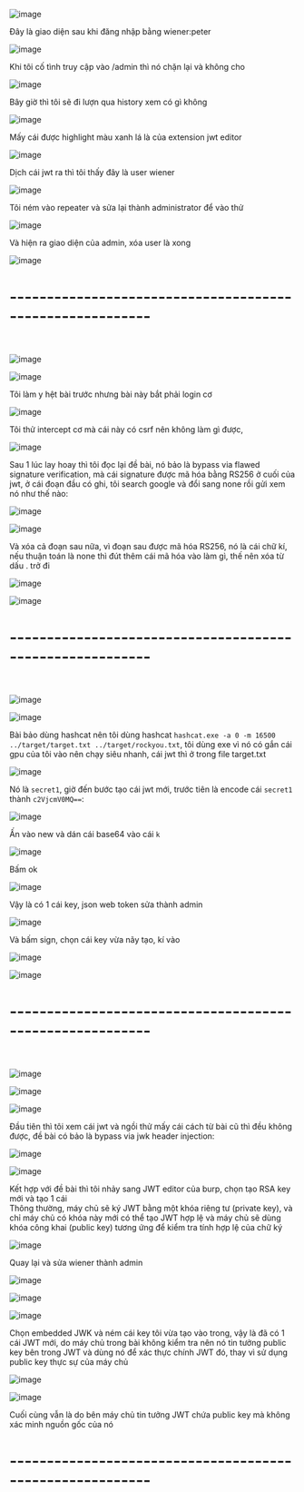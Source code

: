 ![image](https://github.com/user-attachments/assets/0f90b5c0-cc53-4adb-939f-b59d104e70bf)

Đây là giao diện sau khi đăng nhập bằng wiener:peter 

![image](https://github.com/user-attachments/assets/944abff0-fd2d-4b9f-a3c8-5af4e40e332e)

Khi tôi cố tình truy cập vào /admin thì nó chặn lại và không cho

![image](https://github.com/user-attachments/assets/b9db5c3b-4dd3-47fc-9be9-eb091e414013)

Bây giờ thì tôi sẽ đi lượn qua history xem có gì không 

![image](https://github.com/user-attachments/assets/05930bd5-f958-4509-87fc-ad4524e86481)

Mấy cái được highlight màu xanh lá là của extension jwt editor

![image](https://github.com/user-attachments/assets/7628ee77-3ea4-4511-8dc2-cf678d373773)

Dịch cái jwt ra thì tôi thấy đây là user wiener

![image](https://github.com/user-attachments/assets/f48789f7-a5c4-41cd-997e-e4e6002b39ea)

Tôi ném vào repeater và sửa lại thành administrator để vào thử 

![image](https://github.com/user-attachments/assets/871f5f31-b229-4727-965d-55c18e9e89ec)

Và hiện ra giao diện của admin, xóa user là xong 

![image](https://github.com/user-attachments/assets/2740e8ed-52ec-4c16-acbc-d8620f1d2fd5)

<h1>---------------------------------------------------------</h1>
<br>

![image](https://github.com/user-attachments/assets/e724e22f-7207-461e-9ad0-782cc2d52d4c)

![image](https://github.com/user-attachments/assets/d1ccb581-667c-41f7-b2e9-0c2e3643c7c0)

Tôi làm y hệt bài trước nhưng bài này bắt phải login cơ

![image](https://github.com/user-attachments/assets/7d6c643c-c64c-4f41-b4d2-0afc9338a95f)

Tôi thử intercept cơ mà cái này có csrf nên không làm gì được, 

![image](https://github.com/user-attachments/assets/47fa0437-0a10-4233-8194-da13912ac8c6)

Sau 1 lúc lay hoay thì tôi đọc lại đề bài, nó bảo là bypass via flawed signature verification, mà cái signature được mã hóa bằng RS256 ở cuối của jwt, ở cái đoạn đầu có ghi, tôi search google và đổi sang none rồi gửi xem nó như thế nào:

![image](https://github.com/user-attachments/assets/b7ee71d5-f793-485a-bd7f-f13dcea8a9e6)

![image](https://github.com/user-attachments/assets/b919feb6-7f29-4ae5-b3fc-c9afbbd77bf7)

Và xóa cả đoạn sau nữa, vì đoạn sau được mã hóa RS256, nó là cái chữ kí, nếu thuận toán là none thì đút thêm cái mã hóa vào làm gì, thế nên xóa từ dấu . trở đi

![image](https://github.com/user-attachments/assets/d90101ce-0562-4d78-8713-ceafd7308af6)

![image](https://github.com/user-attachments/assets/6333c73e-f1c7-419d-a066-a55341c00ab3)

<h1>---------------------------------------------------------</h1>
<br>

![image](https://github.com/user-attachments/assets/763b67e4-31ab-4fba-b8d6-db7d37674d9a)

![image](https://github.com/user-attachments/assets/c2f7db58-e423-472d-8a61-42776d0925e7)

Bài bảo dùng hashcat nên tôi dùng hashcat `hashcat.exe -a 0 -m 16500 ../target/target.txt ../target/rockyou.txt`, tôi dùng exe vì nó có gắn cái gpu của tôi vào nên chạy siêu nhanh, cái jwt thì ở trong file target.txt

![image](https://github.com/user-attachments/assets/8b0556e6-dabb-40bd-8989-d8c3fb3e6499)

Nó là `secret1`, giờ đến bước tạo cái jwt mới, trước tiên là encode cái `secret1` thành `c2VjcmV0MQ==`:

![image](https://github.com/user-attachments/assets/1fe4b686-8f74-4310-a22f-49a7148960ee)

Ấn vào new và dán cái base64 vào cái `k` 

![image](https://github.com/user-attachments/assets/ccc82656-3a79-4cac-ae3f-f3b9b60ea924)

Bấm ok

![image](https://github.com/user-attachments/assets/554c76e3-0a0f-450d-a1e3-d9f734054639)

Vậy là có 1 cái key, json web token sửa thành admin

![image](https://github.com/user-attachments/assets/abfe0cc6-0088-43a5-9fac-4be840d4809e)

Và bấm sign, chọn cái key vừa nãy tạo, kí vào 

![image](https://github.com/user-attachments/assets/31745a02-ebc6-4e96-a989-520e25006f9c)

![image](https://github.com/user-attachments/assets/7bb817fe-4726-4fd5-b203-40afd6d0a2c6)

<h1>---------------------------------------------------------</h1>
<br>

![image](https://github.com/user-attachments/assets/a3dddf76-6f6d-470c-91de-6b04d4979434)

![image](https://github.com/user-attachments/assets/1fe7ecf5-7d11-4f44-bc02-3cde854b3127)

![image](https://github.com/user-attachments/assets/39e1b6a3-6489-4612-9ae7-0ba29673d092)

Đầu tiên thì tôi xem cái jwt và ngồi thử mấy cái cách từ bài cũ thì đều không được, đề bài có bảo là  bypass via jwk header injection:

![image](https://github.com/user-attachments/assets/b44f55e0-b38d-4908-b698-c8a2e6901e21)

![image](https://github.com/user-attachments/assets/201859d3-5965-490f-a352-2c2bff2ca983)

Kết hợp với đề bài thì tôi nhảy sang JWT editor của burp, chọn tạo RSA key mới và tạo 1 cái<br>
Thông thường, máy chủ sẽ ký JWT bằng một khóa riêng tư (private key), và chỉ máy chủ có khóa này mới có thể tạo JWT hợp lệ và máy chủ sẽ dùng khóa công khai (public key) tương ứng để kiểm tra tính hợp lệ của chữ ký

![image](https://github.com/user-attachments/assets/abe633ab-2944-418e-a8fa-aa5a8a1a02dd)

Quay lại và sửa wiener thành admin

![image](https://github.com/user-attachments/assets/fe8ab4e7-c81b-40ed-8839-8396a14b7ae6)

![image](https://github.com/user-attachments/assets/57beab10-944d-4f1d-845b-269e978765e9)

![image](https://github.com/user-attachments/assets/1d61f943-cca9-464e-8d33-fe00d485a825)

Chọn embedded JWK và ném cái key tôi vừa tạo vào trong, vậy là đã có 1 cái JWT mới, do máy chủ trong bài 
 không kiểm tra nên nó tin tưởng public key bên trong JWT và dùng nó để xác thực chính JWT đó, thay vì sử dụng public key thực sự của máy chủ

![image](https://github.com/user-attachments/assets/154c1715-165e-4fbb-892b-2f2ce1ec277f)

![image](https://github.com/user-attachments/assets/8182c85c-d94f-4631-a2e9-4a396e3c4263)

Cuối cùng vẫn là do bên máy chủ tin tưởng JWT chứa public key mà không xác minh nguồn gốc của nó

<h1>---------------------------------------------------------</h1>
<br>












































































